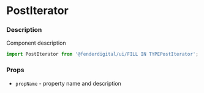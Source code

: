 # PostIterator

### Description
Component description

```js
import PostIterator from '@fenderdigital/ui/FILL IN TYPEPostIterator';
```

### Props
* `propName` - property name and description 

